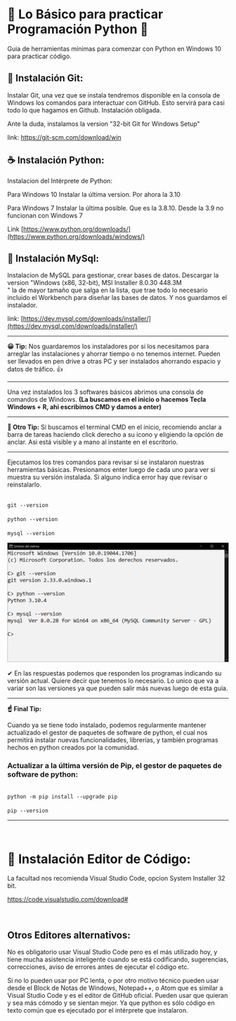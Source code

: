 # 🧩 Lo Básico para practicar Programación Python 🧩

Guia de herramientas mínimas para comenzar con Python en Windows 10 para practicar código.



## 📑 Instalación Git:

Instalar Git, una vez que se instala tendremos disponible en la consola de Windows los comandos para interactuar con GitHub. Esto servirá para casi todo lo que hagamos en Github. Instalación obligada.

Ante la duda, instalamos la version "32-bit Git for Windows Setup"


link:
https://git-scm.com/download/win


## ☕ Instalación Python:

Instalacion del Intérprete de Python:

Para Windows 10 Instalar la última version. Por ahora la 3.10

Para Windows 7 Instalar la última posible. Que es la 3.8.10. Desde la 3.9 no funcionan con Windows 7


Link
[https://www.python.org/downloads/](https://www.python.org/downloads/windows/)


## 💾 Instalación MySql: 

Instalacion de MySQL para gestionar, crear bases de datos. Descargar la version "Windows (x86, 32-bit), MSI Installer 	8.0.30 	448.3M 	
" la de mayor tamaño que salga en la lista, que trae todo lo necesario incluido el Workbench para diseñar las bases de datos. Y nos guardamos el instalador.

link:
[https://dev.mysql.com/downloads/installer/](https://dev.mysql.com/downloads/installer/)


---

**😀 Tip:** Nos guardaremos los instaladores por si los necesitamos para arreglar las instalaciones y ahorrar tiempo o no tenemos internet. Pueden ser llevados en pen drive a otras PC y ser instalados ahorrando espacio y datos de tráfico. 👍

---


Una vez instalados los 3 softwares básicos abrimos una consola de comandos de Windows. **(La buscamos en el inicio o hacemos Tecla Windows + R, ahi escribimos CMD y damos a enter)**


 
---

**😬 Otro Tip:** Si buscamos el terminal CMD en el inicio, recomiendo anclar a barra de tareas haciendo click derecho a su icono y eligiendo la opción de anclar. Asi está visible y a mano al instante en el escritorio.

---



Ejecutamos los tres comandos para revisar si se instalaron nuestras herramientas básicas. Presionamos enter luego de cada uno para ver si muestra su versión instalada. Si alguno indica error hay que revisar o reinstalarlo.

````

git --version

python --version

mysql --version

````

![](checkout_basico.png)


✔ En las respuestas podemos que responden los programas indicando su versión actual. Quiere decir que tenemos lo necesario. Lo unico que va a variar son las versiones ya que pueden salir más nuevas luego de esta guía.

---
**☝ Final Tip:**

Cuando ya se tiene todo instalado, podemos regularmente mantener actualizado el gestor de paquetes de software de python, el cual nos permitirá instalar nuevas funcionalidades, librerías, y también programas hechos en python creados por la comunidad.

### Actualizar a la última versión de Pip, el gestor de paquetes de software de python:

````

python -m pip install --upgrade pip

pip --version

````
---
<br>

# 📘 Instalación Editor de Código:

La facultad nos recomienda Visual Studio Code, opcion System Installer 32 bit.

https://code.visualstudio.com/download#


<br>

## Otros Editores alternativos:

No es obligatorio usar Visual Studio Code pero es el más utilizado hoy, y tiene mucha asistencia inteligente cuando se está codificando, sugerencias, correcciones, aviso de errores antes de ejecutar el código etc.

Si no lo pueden usar por PC lenta, o por otro motivo técnico pueden usar desde el Block de Notas de Windows, Notepad++, o Atom que es similar a Visual Studio Code y es el editor de GitHub oficial. Pueden usar que quieran y sea más cómodo y se sientan mejor. Ya que python es sólo código en texto común que es ejecutado por el intérprete que instalaron.


